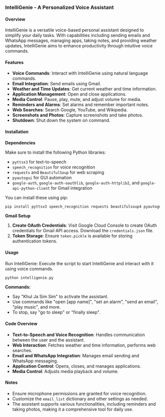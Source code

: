 ### IntelliGenie - A Personalized Voice Assistant

#### Overview
IntelliGenie is a versatile voice-based personal assistant designed to simplify your daily tasks. With capabilities including sending emails and WhatsApp messages, managing apps, taking notes, and providing weather updates, IntelliGenie aims to enhance productivity through intuitive voice commands.

#### Features
- **Voice Commands**: Interact with IntelliGenie using natural language commands.
- **Email Integration**: Send emails using Gmail.
- **Weather and Time Updates**: Get current weather and time information.
- **Application Management**: Open and close applications.
- **Media Control**: Pause, play, mute, and adjust volume for media.
- **Reminders and Alarms**: Set alarms and remember important notes.
- **Web Searches**: Search Google, YouTube, and Wikipedia.
- **Screenshots and Photos**: Capture screenshots and take photos.
- **Shutdown**: Shut down the system on command.

#### Installation

**Dependencies**

Make sure to install the following Python libraries:
- `pyttsx3` for text-to-speech
- `speech_recognition` for voice recognition
- `requests` and `BeautifulSoup` for web scraping
- `pyautogui` for GUI automation
- `google-auth`, `google-auth-oauthlib`, `google-auth-httplib2`, and `google-api-python-client` for Gmail integration

You can install these using pip:

```bash
pip install pyttsx3 speech_recognition requests beautifulsoup4 pyautogui google-auth google-auth-oauthlib google-auth-httplib2 google-api-python-client
```

**Gmail Setup**

1. **Create OAuth Credentials**: Visit Google Cloud Console to create OAuth credentials for Gmail API access. Download the `credentials.json` file.
2. **Token Storage**: Ensure `token.pickle` is available for storing authentication tokens.

#### Usage
Run IntelliGenie: Execute the script to start IntelliGenie and interact with it using voice commands.

```bash
python intelligenie.py
```

**Commands:**
- Say "Khul Ja Sim Sim" to activate the assistant.
- Use commands like "open [app name]", "set an alarm", "send an email", "play music", and more.
- To stop, say "go to sleep" or "finally sleep".

#### Code Overview
- **Text-to-Speech and Voice Recognition**: Handles communication between the user and the assistant.
- **Web Interaction**: Fetches weather and time information, performs web searches.
- **Email and WhatsApp Integration**: Manages email sending and WhatsApp messaging.
- **Application Control**: Opens, closes, and manages applications.
- **Media Control**: Adjusts media playback and volume.

#### Notes
- Ensure microphone permissions are granted for voice recognition.
- Customize the `email_list` dictionary and other settings as needed.
- The assistant supports various functionalities, including reminders and taking photos, making it a comprehensive tool for daily use.
